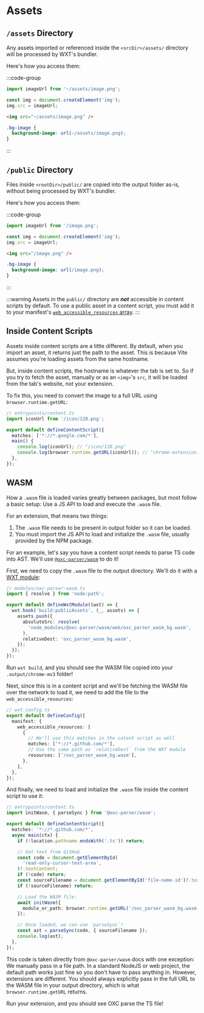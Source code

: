 # Assets

## `/assets` Directory

Any assets imported or referenced inside the `<srcDir>/assets/` directory will be processed by WXT's bundler.

Here's how you access them:

:::code-group

```ts [JS]
import imageUrl from '~/assets/image.png';

const img = document.createElement('img');
img.src = imageUrl;
```

```html [HTML]
<img src="~/assets/image.png" />
```

```css [CSS]
.bg-image {
  background-image: url(~/assets/image.png);
}
```

:::

## `/public` Directory

Files inside `<rootDir>/public/` are copied into the output folder as-is, without being processed by WXT's bundler.

Here's how you access them:

:::code-group

```ts [JS]
import imageUrl from '/image.png';

const img = document.createElement('img');
img.src = imageUrl;
```

```html [HTML]
<img src="/image.png" />
```

```css [CSS]
.bg-image {
  background-image: url(/image.png);
}
```

:::

:::warning
Assets in the `public/` directory are **_not_** accessible in content scripts by default. To use a public asset in a content script, you must add it to your manifest's [`web_accessible_resources` array](/api/reference/wxt/type-aliases/UserManifest#web-accessible-resources).
:::

## Inside Content Scripts

Assets inside content scripts are a little different. By default, when you import an asset, it returns just the path to the asset. This is because Vite assumes you're loading assets from the same hostname.

But, inside content scripts, the hostname is whatever the tab is set to. So if you try to fetch the asset, manually or as an `<img>`'s `src`, it will be loaded from the tab's website, not your extension.

To fix this, you need to convert the image to a full URL using `browser.runtime.getURL`:

```ts
// entrypoints/content.ts
import iconUrl from '/icon/128.png';

export default defineContentScript({
  matches: ['*://*.google.com/*'],
  main() {
    console.log(iconUrl); // "/icon/128.png"
    console.log(browser.runtime.getURL(iconUrl)); // "chrome-extension://<id>/icon/128.png"
  },
});
```

## WASM

How a `.wasm` file is loaded varies greatly between packages, but most follow a basic setup: Use a JS API to load and execute the `.wasm` file.

For an extension, that means two things:

1. The `.wasm` file needs to be present in output folder so it can be loaded.
2. You must import the JS API to load and initialize the `.wasm` file, usually provided by the NPM package.

For an example, let's say you have a content script needs to parse TS code into AST. We'll use [`@oxc-parser/wasm`](https://www.npmjs.com/package/@oxc-parser/wasm) to do it!

First, we need to copy the `.wasm` file to the output directory. We'll do it with a [WXT module](/guide/essentials/wxt-modules):

```ts
// modules/oxc-parser-wasm.ts
import { resolve } from 'node:path';

export default defineWxtModule((wxt) => {
  wxt.hook('build:publicAssets', (_, assets) => {
    assets.push({
      absoluteSrc: resolve(
        'node_modules/@oxc-parser/wasm/web/oxc_parser_wasm_bg.wasm',
      ),
      relativeDest: 'oxc_parser_wasm_bg.wasm',
    });
  });
});
```

Run `wxt build`, and you should see the WASM file copied into your `.output/chrome-mv3` folder!

Next, since this is in a content script and we'll be fetching the WASM file over the network to load it, we need to add the file to the `web_accessible_resources`:

```ts
// wxt.config.ts
export default defineConfig({
  manifest: {
    web_accessible_resources: [
      {
        // We'll use this matches in the cotent script as well
        matches: ['*://*.github.com/*'],
        // Use the same path as `relativeDest` from the WXT module
        resources: ['/oxc_parser_wasm_bg.wasm'],
      },
    ],
  },
});
```

And finally, we need to load and initialize the `.wasm` file inside the content script to use it:

```ts
// entrypoints/content.ts
import initWasm, { parseSync } from '@oxc-parser/wasm';

export default defineContentScript({
  matches: '*://*.github.com/*',
  async main(ctx) {
    if (!location.pathname.endsWith('.ts')) return;

    // Get text from GitHub
    const code = document.getElementById(
      'read-only-cursor-text-area',
    )?.textContent;
    if (!code) return;
    const sourceFilename = document.getElementById('file-name-id')?.textContent;
    if (!sourceFilename) return;

    // Load the WASM file:
    await initWasm({
      module_or_path: browser.runtime.getURL('/oxc_parser_wasm_bg.wasm'),
    });

    // Once loaded, we can use `parseSync`!
    const ast = parseSync(code, { sourceFilename });
    console.log(ast);
  },
});
```

This code is taken directly from `@oxc-parser/wasm` docs with one exception: We manually pass in a file path. In a standard NodeJS or web project, the default path works just fine so you don't have to pass anything in. However, extensions are different. You should always explicitly pass in the full URL to the WASM file in your output directory, which is what `browser.runtime.getURL` returns.

Run your extension, and you should see OXC parse the TS file!
